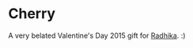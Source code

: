 Cherry
======

A very belated Valentine's Day 2015 gift for [Radhika](http://radahika.github.io/). :)
